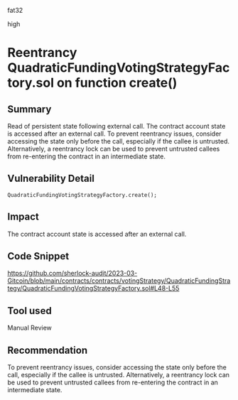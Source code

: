 fat32

high

# Reentrancy QuadraticFundingVotingStrategyFactory.sol on function create()

## Summary
Read of persistent state following external call. The contract account state is accessed after an external call. To prevent reentrancy issues, consider accessing the state only before the call, especially if the callee is untrusted. Alternatively, a reentrancy lock can be used to prevent untrusted callees from re-entering the contract in an intermediate state.
## Vulnerability Detail
```solidity
QuadraticFundingVotingStrategyFactory.create();
```
## Impact
The contract account state is accessed after an external call.
## Code Snippet
https://github.com/sherlock-audit/2023-03-Gitcoin/blob/main/contracts/contracts/votingStrategy/QuadraticFundingStrategy/QuadraticFundingVotingStrategyFactory.sol#L48-L55
## Tool used
Manual Review
## Recommendation
To prevent reentrancy issues, consider accessing the state only before the call, especially if the callee is untrusted. Alternatively, a reentrancy lock can be used to prevent untrusted callees from re-entering the contract in an intermediate state.